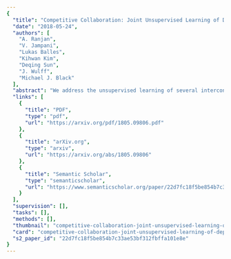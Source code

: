```yaml
---
{
  "title": "Competitive Collaboration: Joint Unsupervised Learning of Depth, Camera Motion, Optical Flow and Motion Segmentation",
  "date": "2018-05-24",
  "authors": [
    "A. Ranjan",
    "V. Jampani",
    "Lukas Balles",
    "Kihwan Kim",
    "Deqing Sun",
    "J. Wulff",
    "Michael J. Black"
  ],
  "abstract": "We address the unsupervised learning of several interconnected problems in low-level vision: single view depth prediction, camera motion estimation, optical flow, and segmentation of a video into the static scene and moving regions. Our key insight is that these four fundamental vision problems are coupled through geometric constraints. Consequently, learning to solve them together simplifies the problem because the solutions can reinforce each other. We go beyond previous work by exploiting geometry more explicitly and segmenting the scene into static and moving regions. To that end, we introduce Competitive Collaboration, a framework that facilitates the coordinated training of multiple specialized neural networks to solve complex problems. Competitive Collaboration works much like expectation-maximization, but with neural networks that act as both competitors to explain pixels that correspond to static or moving regions, and as collaborators through a moderator that assigns pixels to be either static or independently moving. Our novel method integrates all these problems in a common framework and simultaneously reasons about the segmentation of the scene into moving objects and the static background, the camera motion, depth of the static scene structure, and the optical flow of moving objects. Our model is trained without any supervision and achieves state-of-the-art performance among joint unsupervised methods on all sub-problems.",
  "links": [
    {
      "title": "PDF",
      "type": "pdf",
      "url": "https://arxiv.org/pdf/1805.09806.pdf"
    },
    {
      "title": "arXiv.org",
      "type": "arxiv",
      "url": "https://arxiv.org/abs/1805.09806"
    },
    {
      "title": "Semantic Scholar",
      "type": "semanticscholar",
      "url": "https://www.semanticscholar.org/paper/22d7fc18f5be854b7c33ae53bf312fbffa101e8e"
    }
  ],
  "supervision": [],
  "tasks": [],
  "methods": [],
  "thumbnail": "competitive-collaboration-joint-unsupervised-learning-of-depth-camera-motion-optical-flow-and-motion-segmentation-thumb.jpg",
  "card": "competitive-collaboration-joint-unsupervised-learning-of-depth-camera-motion-optical-flow-and-motion-segmentation-card.jpg",
  "s2_paper_id": "22d7fc18f5be854b7c33ae53bf312fbffa101e8e"
}
---
```


